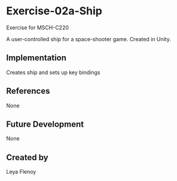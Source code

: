 # Exercise-02a-Ship

Exercise for MSCH-C220

A user-controlled ship for a space-shooter game. Created in Unity.

## Implementation
Creates ship and sets up key bindings

## References
None

## Future Development
None

## Created by
Leya Flenoy